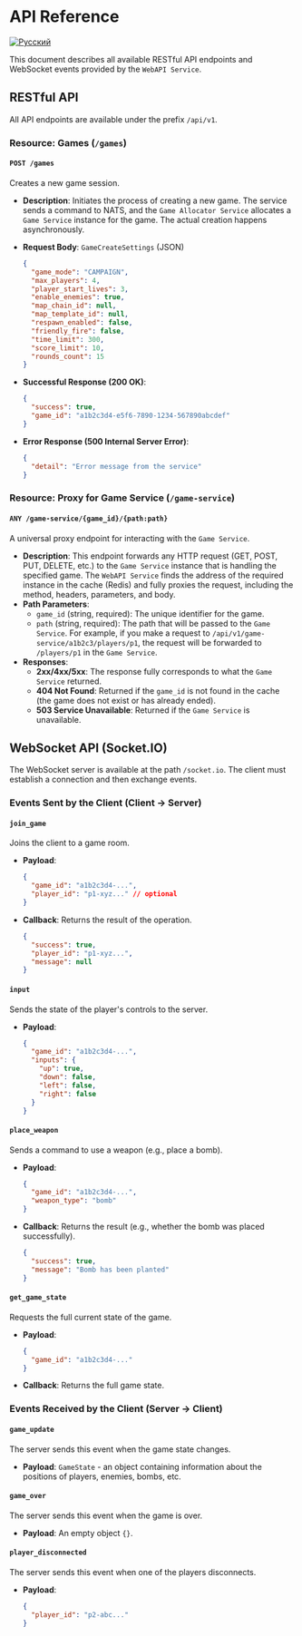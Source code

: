 # API Reference
[![Русский](https://img.shields.io/badge/lang-Русский-blue.svg)](../ru/api.md)

This document describes all available RESTful API endpoints and WebSocket events provided by the `WebAPI Service`.

## RESTful API

All API endpoints are available under the prefix `/api/v1`.

### Resource: Games (`/games`)

#### `POST /games`

Creates a new game session.

*   **Description**: Initiates the process of creating a new game. The service sends a command to NATS, and the `Game Allocator Service` allocates a `Game Service` instance for the game. The actual creation happens asynchronously.
*   **Request Body**: `GameCreateSettings` (JSON)

    ```json
    {
      "game_mode": "CAMPAIGN",
      "max_players": 4,
      "player_start_lives": 3,
      "enable_enemies": true,
      "map_chain_id": null,
      "map_template_id": null,
      "respawn_enabled": false,
      "friendly_fire": false,
      "time_limit": 300,
      "score_limit": 10,
      "rounds_count": 15
    }
    ```
*   **Successful Response (200 OK)**:

    ```json
    {
      "success": true,
      "game_id": "a1b2c3d4-e5f6-7890-1234-567890abcdef"
    }
    ```
*   **Error Response (500 Internal Server Error)**:

    ```json
    {
      "detail": "Error message from the service"
    }
    ```

### Resource: Proxy for Game Service (`/game-service`)

#### `ANY /game-service/{game_id}/{path:path}`

A universal proxy endpoint for interacting with the `Game Service`.

*   **Description**: This endpoint forwards any HTTP request (GET, POST, PUT, DELETE, etc.) to the `Game Service` instance that is handling the specified game. The `WebAPI Service` finds the address of the required instance in the cache (Redis) and fully proxies the request, including the method, headers, parameters, and body.
*   **Path Parameters**:
    *   `game_id` (string, required): The unique identifier for the game.
    *   `path` (string, required): The path that will be passed to the `Game Service`. For example, if you make a request to `/api/v1/game-service/a1b2c3/players/p1`, the request will be forwarded to `/players/p1` in the `Game Service`.
*   **Responses**:
    *   **2xx/4xx/5xx**: The response fully corresponds to what the `Game Service` returned.
    *   **404 Not Found**: Returned if the `game_id` is not found in the cache (the game does not exist or has already ended).
    *   **503 Service Unavailable**: Returned if the `Game Service` is unavailable.

## WebSocket API (Socket.IO)

The WebSocket server is available at the path `/socket.io`. The client must establish a connection and then exchange events.

### Events Sent by the Client (Client -> Server)

#### `join_game`

Joins the client to a game room.

*   **Payload**:

    ```json
    {
      "game_id": "a1b2c3d4-...",
      "player_id": "p1-xyz..." // optional
    }
    ```
*   **Callback**: Returns the result of the operation.

    ```json
    {
      "success": true,
      "player_id": "p1-xyz...",
      "message": null
    }
    ```

#### `input`

Sends the state of the player's controls to the server.

*   **Payload**:

    ```json
    {
      "game_id": "a1b2c3d4-...",
      "inputs": {
        "up": true,
        "down": false,
        "left": false,
        "right": false
      }
    }
    ```

#### `place_weapon`

Sends a command to use a weapon (e.g., place a bomb).

*   **Payload**:

    ```json
    {
      "game_id": "a1b2c3d4-...",
      "weapon_type": "bomb"
    }
    ```
*   **Callback**: Returns the result (e.g., whether the bomb was placed successfully).

    ```json
    {
      "success": true,
      "message": "Bomb has been planted"
    }
    ```

#### `get_game_state`

Requests the full current state of the game.

*   **Payload**:

    ```json
    {
      "game_id": "a1b2c3d4-..."
    }
    ```
*   **Callback**: Returns the full game state.

### Events Received by the Client (Server -> Client)

#### `game_update`

The server sends this event when the game state changes.

*   **Payload**: `GameState` - an object containing information about the positions of players, enemies, bombs, etc.

#### `game_over`

The server sends this event when the game is over.

*   **Payload**: An empty object `{}`.

#### `player_disconnected`

The server sends this event when one of the players disconnects.

*   **Payload**:

    ```json
    {
      "player_id": "p2-abc..."
    }
    ```
